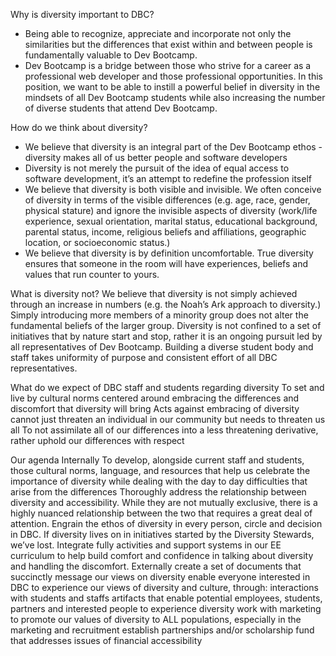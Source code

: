 Why is diversity important to DBC?
* Being able to recognize, appreciate and incorporate not only the similarities but the differences that exist within and between people is fundamentally valuable to Dev Bootcamp. 
* Dev Bootcamp is a bridge between those who strive for a career as a professional web developer and those professional opportunities. In this position, we want to be able to instill a powerful belief in diversity in the mindsets of all Dev Bootcamp students while also increasing the number of diverse students that attend Dev Bootcamp. 

How do we think about diversity?
* We believe that diversity is an integral part of the Dev Bootcamp ethos - diversity makes all of us better people and software developers
* Diversity is not merely the pursuit of the idea of equal access to software development, it’s an attempt to redefine the profession itself
* We believe that diversity is both visible and invisible. We often conceive of diversity in terms of the visible differences (e.g. age, race, gender, physical stature) and ignore the invisible aspects of diversity (work/life experience, sexual orientation, marital status, educational background, parental status, income, religious beliefs and affiliations, geographic location, or socioeconomic status.)
* We believe that diversity is by definition uncomfortable. True diversity ensures that someone in the room will have experiences, beliefs and values that run counter to yours. 

What is diversity not?
We believe that diversity is not simply achieved through an increase in numbers (e.g. the Noah’s Ark approach to diversity.) Simply introducing more members of a minority group does not alter the fundamental beliefs of the larger group. 
Diversity is not confined to a set of initiatives that by nature start and stop, rather it is an ongoing pursuit led by all representatives of Dev Bootcamp. Building a diverse student body and staff takes uniformity of purpose and consistent effort of all DBC representatives.

What do we expect of DBC staff and students regarding diversity
To set and live by cultural norms centered around embracing the differences and discomfort that diversity will bring
Acts against embracing of diversity cannot just threaten an individual in our community but needs to threaten us all
To not assimilate all of our differences into a less threatening derivative, rather uphold our differences with respect

Our agenda
Internally
To develop, alongside current staff and students, those cultural norms, language, and resources that help us celebrate the importance of diversity while dealing with the day to day difficulties that arise from the differences
Thoroughly address the relationship between diversity and accessibility. While they are not mutually exclusive, there is a highly nuanced relationship between the two that requires a great deal of attention. 
Engrain the ethos of diversity in every person, circle and decision in DBC. If diversity lives on in initiatives started by the Diversity Stewards, we’ve lost. 
Integrate fully activities and support systems in our EE curriculum to help build comfort and confidence in talking about diversity and handling the discomfort. 
Externally
create a set of documents that succinctly message our views on diversity
enable everyone interested in DBC to experience our views of diversity and culture, through:
interactions with students and staffs 
artifacts that enable potential employees, students, partners and interested people to experience diversity
work with marketing to promote our values of diversity to ALL populations, especially in the marketing and recruitment 
establish partnerships and/or scholarship fund that addresses issues of financial accessibility




